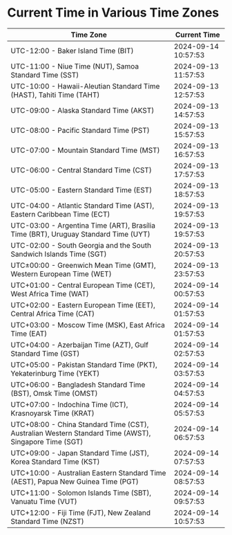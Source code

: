 # Current Time in Various Time Zones

| Time Zone | Current Time |
|-----------|--------------|
| UTC-12:00 - Baker Island Time (BIT) | 2024-09-14 10:57:53 |
| UTC-11:00 - Niue Time (NUT), Samoa Standard Time (SST) | 2024-09-13 11:57:53 |
| UTC-10:00 - Hawaii-Aleutian Standard Time (HAST), Tahiti Time (TAHT) | 2024-09-13 12:57:53 |
| UTC-09:00 - Alaska Standard Time (AKST) | 2024-09-13 14:57:53 |
| UTC-08:00 - Pacific Standard Time (PST) | 2024-09-13 15:57:53 |
| UTC-07:00 - Mountain Standard Time (MST) | 2024-09-13 16:57:53 |
| UTC-06:00 - Central Standard Time (CST) | 2024-09-13 17:57:53 |
| UTC-05:00 - Eastern Standard Time (EST) | 2024-09-13 18:57:53 |
| UTC-04:00 - Atlantic Standard Time (AST), Eastern Caribbean Time (ECT) | 2024-09-13 19:57:53 |
| UTC-03:00 - Argentina Time (ART), Brasília Time (BRT), Uruguay Standard Time (UYT) | 2024-09-13 19:57:53 |
| UTC-02:00 - South Georgia and the South Sandwich Islands Time (SGT) | 2024-09-13 20:57:53 |
| UTC±00:00 - Greenwich Mean Time (GMT), Western European Time (WET) | 2024-09-13 23:57:53 |
| UTC+01:00 - Central European Time (CET), West Africa Time (WAT) | 2024-09-14 00:57:53 |
| UTC+02:00 - Eastern European Time (EET), Central Africa Time (CAT) | 2024-09-14 01:57:53 |
| UTC+03:00 - Moscow Time (MSK), East Africa Time (EAT) | 2024-09-14 01:57:53 |
| UTC+04:00 - Azerbaijan Time (AZT), Gulf Standard Time (GST) | 2024-09-14 02:57:53 |
| UTC+05:00 - Pakistan Standard Time (PKT), Yekaterinburg Time (YEKT) | 2024-09-14 03:57:53 |
| UTC+06:00 - Bangladesh Standard Time (BST), Omsk Time (OMST) | 2024-09-14 04:57:53 |
| UTC+07:00 - Indochina Time (ICT), Krasnoyarsk Time (KRAT) | 2024-09-14 05:57:53 |
| UTC+08:00 - China Standard Time (CST), Australian Western Standard Time (AWST), Singapore Time (SGT) | 2024-09-14 06:57:53 |
| UTC+09:00 - Japan Standard Time (JST), Korea Standard Time (KST) | 2024-09-14 07:57:53 |
| UTC+10:00 - Australian Eastern Standard Time (AEST), Papua New Guinea Time (PGT) | 2024-09-14 08:57:53 |
| UTC+11:00 - Solomon Islands Time (SBT), Vanuatu Time (VUT) | 2024-09-14 09:57:53 |
| UTC+12:00 - Fiji Time (FJT), New Zealand Standard Time (NZST) | 2024-09-14 10:57:53 |
